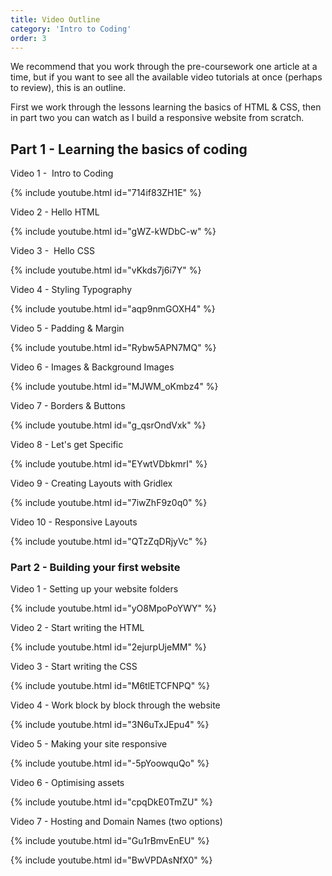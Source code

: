 ```yaml
---
title: Video Outline
category: 'Intro to Coding'
order: 3
---
```


We recommend that you work through the pre-coursework one article at a time, but if you want to see all the available video tutorials at once (perhaps to review), this is an outline.

First we work through the lessons learning the basics of HTML & CSS, then in part two you can watch as I build a responsive website from scratch.

## Part 1 - Learning the basics of coding&nbsp;

Video 1 - &nbsp;Intro to Coding

{% include youtube.html id="714if83ZH1E" %}

Video 2 - Hello HTML

{% include youtube.html id="gWZ-kWDbC-w" %}

Video 3 -&nbsp; Hello CSS

{% include youtube.html id="vKkds7j6i7Y" %}

Video 4 - Styling Typography

{% include youtube.html id="aqp9nmGOXH4" %}

Video 5 - Padding & Margin

{% include youtube.html id="Rybw5APN7MQ" %}

Video 6 - Images & Background Images

{% include youtube.html id="MJWM_oKmbz4" %}

Video 7 - Borders & Buttons

{% include youtube.html id="g_qsrOndVxk" %}

Video 8 - Let's get Specific

{% include youtube.html id="EYwtVDbkmrI" %}

Video 9 - Creating Layouts with Gridlex

{% include youtube.html id="7iwZhF9z0q0" %}

Video 10 - Responsive Layouts

{% include youtube.html id="QTzZqDRjyVc" %}

### Part 2 - Building your first website

Video 1 - Setting up your website folders

{% include youtube.html id="yO8MpoPoYWY" %}

Video 2 - Start writing the HTML

{% include youtube.html id="2ejurpUjeMM" %}

Video 3 - Start writing the CSS

{% include youtube.html id="M6tlETCFNPQ" %}

Video 4 - Work block by block through the website

{% include youtube.html id="3N6uTxJEpu4" %}

Video 5 - Making your site responsive

{% include youtube.html id="-5pYoowquQo" %}

Video 6 - Optimising assets

{% include youtube.html id="cpqDkE0TmZU" %}

Video 7 - Hosting and Domain Names (two options)

{% include youtube.html id="Gu1rBmvEnEU" %}

{% include youtube.html id="BwVPDAsNfX0" %}